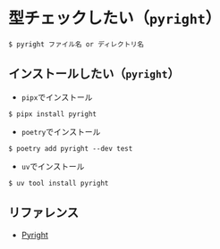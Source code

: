 # 型チェックしたい（`pyright`）

```console
$ pyright ファイル名 or ディレクトリ名
```

## インストールしたい（`pyright`）

- `pipx`でインストール

```console
$ pipx install pyright
```

- `poetry`でインストール

```console
$ poetry add pyright --dev test
```

- `uv`でインストール

```console
$ uv tool install pyright
```

## リファレンス

- [Pyright](https://microsoft.github.io/pyright/#/)
